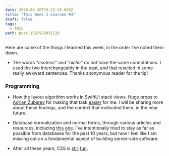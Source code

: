 ```yaml
---
date: 2020-04-26T19:22:28.086Z
title: "This Week I Learned #3"
draft: false
tags:
  - TWIL
path: post-1587928931520
---
```

Here are some of the things I learned this week, in the order I’ve noted them down.

* The words "_esoteric_" and "_niche_" do not have the same connotations. I used the two interchangeably in the past, and that resulted in some really awkward sentences. Thanks anonymous reader for the tip!

### Programming

* How the layout algorithm works in SwiftUI stack views. Huge props to [Adrian Zubarev](https://twitter.com/DevAndArtist) for making that task [easier](https://github.com/UndefinedAlgorithm/swift-legacy-user-interface/blob/master/Sources/Layout/Layouts/HStackLayout.swift) for me. I will be sharing more about these findings, and the context that motivated them, in the near future.

* Database normalization and normal forms, through various articles and resources, including [this one](https://www.lifewire.com/database-normalization-basics-1019735). I’ve intentionally tried to stay as far as possible from databases for the past 10 years, but now I feel like I am missing out on a fundamental aspect of building server-side software.

* After all these years, CSS is [still](https://github.com/bansal-io/pattern.css) [fun](https://jdan.github.io/98.css/).
